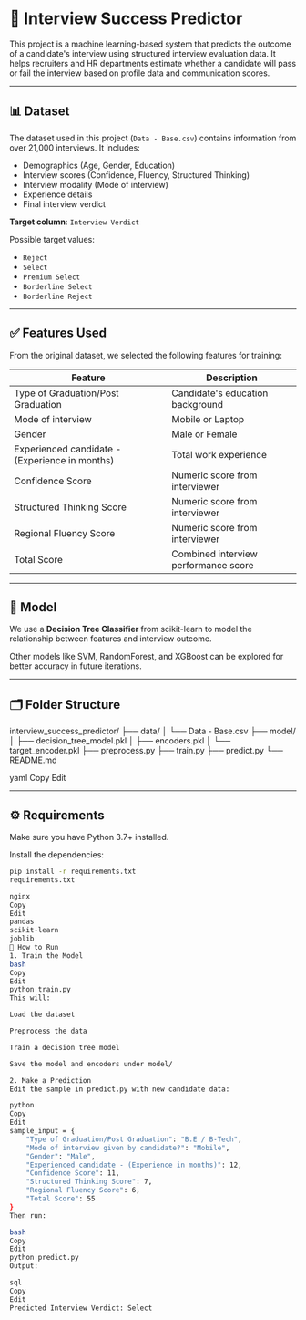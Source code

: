 # 🧠 Interview Success Predictor

This project is a machine learning-based system that predicts the outcome of a candidate's interview using structured interview evaluation data. It helps recruiters and HR departments estimate whether a candidate will pass or fail the interview based on profile data and communication scores.

---

## 📊 Dataset

The dataset used in this project (`Data - Base.csv`) contains information from over 21,000 interviews. It includes:

- Demographics (Age, Gender, Education)
- Interview scores (Confidence, Fluency, Structured Thinking)
- Interview modality (Mode of interview)
- Experience details
- Final interview verdict

**Target column**: `Interview Verdict`

Possible target values:
- `Reject`
- `Select`
- `Premium Select`
- `Borderline Select`
- `Borderline Reject`

---

## ✅ Features Used

From the original dataset, we selected the following features for training:

| Feature                                   | Description                             |
|-------------------------------------------|-----------------------------------------|
| Type of Graduation/Post Graduation        | Candidate's education background        |
| Mode of interview                         | Mobile or Laptop                        |
| Gender                                    | Male or Female                          |
| Experienced candidate - (Experience in months) | Total work experience                |
| Confidence Score                          | Numeric score from interviewer          |
| Structured Thinking Score                 | Numeric score from interviewer          |
| Regional Fluency Score                    | Numeric score from interviewer          |
| Total Score                               | Combined interview performance score    |

---

## 🤖 Model

We use a **Decision Tree Classifier** from scikit-learn to model the relationship between features and interview outcome.

Other models like SVM, RandomForest, and XGBoost can be explored for better accuracy in future iterations.

---

## 🗂 Folder Structure

interview_success_predictor/
├── data/
│ └── Data - Base.csv
├── model/
│ ├── decision_tree_model.pkl
│ ├── encoders.pkl
│ └── target_encoder.pkl
├── preprocess.py
├── train.py
├── predict.py
└── README.md

yaml
Copy
Edit

---

## ⚙️ Requirements

Make sure you have Python 3.7+ installed.

Install the dependencies:

```bash
pip install -r requirements.txt
requirements.txt

nginx
Copy
Edit
pandas
scikit-learn
joblib
🚀 How to Run
1. Train the Model
bash
Copy
Edit
python train.py
This will:

Load the dataset

Preprocess the data

Train a decision tree model

Save the model and encoders under model/

2. Make a Prediction
Edit the sample in predict.py with new candidate data:

python
Copy
Edit
sample_input = {
    "Type of Graduation/Post Graduation": "B.E / B-Tech",
    "Mode of interview given by candidate?": "Mobile",
    "Gender": "Male",
    "Experienced candidate - (Experience in months)": 12,
    "Confidence Score": 11,
    "Structured Thinking Score": 7,
    "Regional Fluency Score": 6,
    "Total Score": 55
}
Then run:

bash
Copy
Edit
python predict.py
Output:

sql
Copy
Edit
Predicted Interview Verdict: Select
